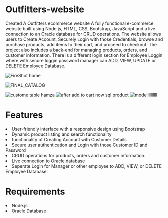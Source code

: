 # Outfitters-website
Created A Outfitters ecommerce website 
A fully functional e-commerce website built using Node.js, HTML, CSS, Bootstrap, JavaScript and a live connection to an Oracle database for CRUD operations. The website allows users to Create Account, Securely Login with those Credentials, browse and purchase products, add items to their cart, and proceed to checkout. The project also includes a back-end for managing products, orders, and customer information. There is a different login section for Employee Loggin where with secure loggin password manager can ADD, VIEW, UPDATE or DELETE Employee Database. 

![FireShot home](https://github.com/hamzashaukat111/Outfitters-website/assets/75229817/f1a70fe4-059a-4c1f-b12e-271afcb0210b)

![FINAL_CATALOG](https://github.com/hamzashaukat111/Outfitters-website/assets/75229817/e31279f6-01cb-41ff-b7cf-4a4c3a9fb859)

![custome table hamza](https://github.com/hamzashaukat111/Outfitters-website/assets/75229817/e64c688f-55fe-44c1-b7dc-732b45b7963b)
![after add to cart now sql product](https://github.com/hamzashaukat111/Outfitters-website/assets/75229817/1a0b8c43-0426-4505-92aa-1ce6de4f60a4)
![modellllllllll](https://github.com/hamzashaukat111/Outfitters-website/assets/75229817/5a377a6e-156c-4093-a363-b99bdafcba8f)

<h1>Features</h1>
<li>User-friendly interface with a responsive design using Bootstrap
<li>Dynamic product listing and search functionality
<li>functionality of Creating Account with Customer Details
<li>Secure user authentication and Login with those Customer ID and Password 
<li>CRUD operations for products, orders and customer information.
<li>Live connection to Oracle database
<li> Seperate Login for Manager or other employee to ADD, VIEW, or DELETE Employee Database. 

<h1>Requirements</h1>
<li>Node.js</li>
<li>Oracle Database</li>

